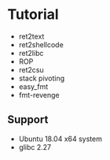 # Tutorial

* ret2text
* ret2shellcode
* ret2libc
* ROP
* ret2csu
* stack pivoting
* easy_fmt
* fmt-revenge

## Support
* Ubuntu 18.04 x64 system
* glibc 2.27
